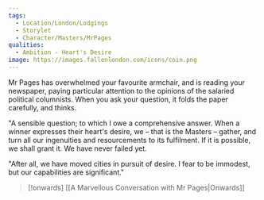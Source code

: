 ```yaml
---
tags:
  - Location/London/Lodgings 
  - Storylet
  - Character/Masters/MrPages
qualities:
  - Ambition - Heart's Desire
image: https://images.fallenlondon.com/icons/coin.png
---
```

Mr Pages has overwhelmed your favourite armchair, and is reading your newspaper, paying particular attention to the opinions of the salaried political columnists. When you ask your question, it folds the paper carefully, and thinks.

"A sensible question; to which I owe a comprehensive answer. When a winner expresses their heart's desire, we – that is the Masters – gather, and turn all our ingenuities and resourcements to its fulfilment. If it is possible, we shall grant it. We have never failed yet.

"After all, we have moved cities in pursuit of desire. I fear to be immodest, but our capabilities are significant."

> [!onwards] [[A Marvellous Conversation with Mr Pages|Onwards]]